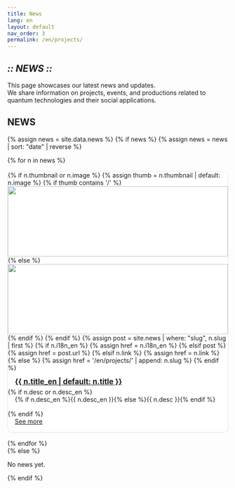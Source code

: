 ```yaml
---
title: News
lang: en
layout: default
nav_order: 3
permalink: /en/projects/
---
```


<section class="hero" data-reveal>
  <h1 class="chapter glitch" data-shadow="Chapter III :: NEWS ::">
    <em>:: NEWS ::</em>
  </h1>
  <p class="lead">This page showcases our latest news and updates.<br />
  We share information on projects, events, and productions related to quantum technologies and their social applications.</p>
</section>

<!-- News Section -->
<section id="news" data-reveal>
  <h2>NEWS</h2>
  <style>
    /* Simple grid for news cards */
    #news .cards{
      display: grid;
      grid-template-columns: repeat(auto-fit, minmax(260px, 1fr));
      gap: 1rem;
      align-items: stretch;
    }
    #news .card{
      display: flex;
      flex-direction: column;
      border: 1px solid var(--c-border, #e5e5e5);
      border-radius: 12px;
      overflow: hidden;
      background: #fff;
      box-shadow: 0 1px 2px rgba(0,0,0,.04);
    }
    #news .card img{
      width: 100%;
      height: 160px;
      object-fit: cover;
      display: block;
    }
    #news .card h4{
      margin: 0.75rem 1rem 0.25rem;
      font-size: 1.05rem;
      line-height: 1.35;
    }
    #news .card p{
      margin: 0 1rem 1rem;
    }
    #news .card .btn-quest{
      margin: 0 1rem 1rem;
      align-self: flex-start;
    }
    @media (max-width: 600px){
      #news .card img{ height: 140px; }
    }
  </style>

  {% assign news = site.data.news %}
  {% if news %}
    {% assign news = news | sort: "date" | reverse %}
    <div class="cards">
    {% for n in news %}
      <div class="card" data-reveal>
        {% if n.thumbnail or n.image %}
          {% assign thumb = n.thumbnail | default: n.image %}
          {% if thumb contains '/' %}
            <img src="{{ thumb | relative_url }}" alt="">
          {% else %}
            <img src="{{ '/assets/img/news/' | append: thumb | relative_url }}" alt="">
          {% endif %}
        {% endif %}
        {% assign post = site.news | where: "slug", n.slug | first %}
        {% if n.i18n_en %}
          {% assign href = n.i18n_en %}
        {% elsif post %}
          {% assign href = post.url %}
        {% elsif n.link %}
          {% assign href = n.link %}
        {% else %}
          {% assign href = '/en/projects/' | append: n.slug %}
        {% endif %}
        <h4 class="news-title">
          <a href="{{ href | relative_url }}">
            {{ n.title_en | default: n.title }}
          </a>
        </h4>
        {% if n.desc or n.desc_en %}
        <p class="news-desc">{% if n.desc_en %}{{ n.desc_en }}{% else %}{{ n.desc }}{% endif %}</p>
        {% endif %}
        <a href="{{ href | relative_url }}" class="btn-quest">
          See more
        </a>
      </div>
    {% endfor %}
    </div>
  {% else %}
    <p>No news yet.</p>
  {% endif %}
</section>